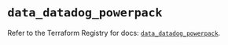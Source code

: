 # `data_datadog_powerpack`

Refer to the Terraform Registry for docs: [`data_datadog_powerpack`](https://registry.terraform.io/providers/datadog/datadog/3.60.1/docs/data-sources/powerpack).
